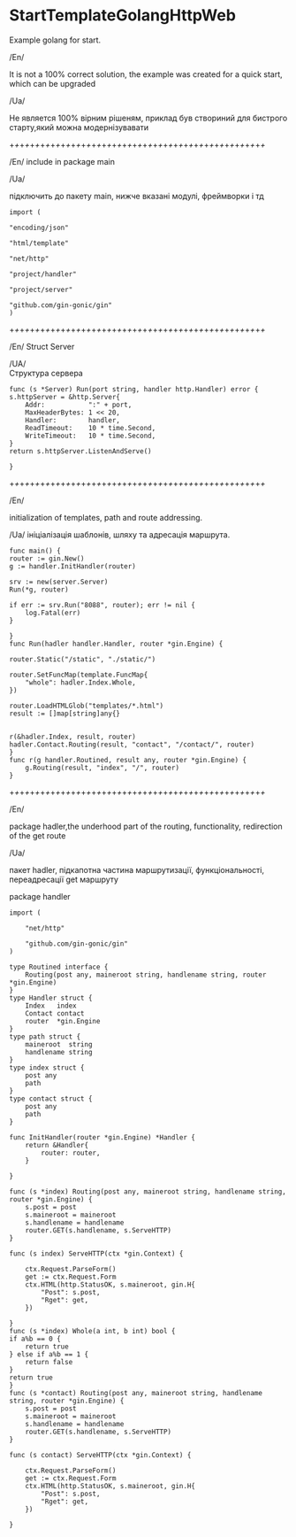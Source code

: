 # StartTemplateGolangHttpWeb
 
 Example golang for start.
 
 /En/
 
It is not a 100% correct solution, the example was created for a quick start, which can be upgraded

 /Ua/
 
Не является 100% вірним рішеням, приклад був створиний для бистрого старту,який можна модернізувавати

+*+*+*+*+*+*+*+*+*+*+*+*+*+*+*+*+*+*+*+*+*+*+*+*+*+*+*+*+*+*+*+*+*+*+*+*+*+*+*+*+*+*+*+*+*+*+*+*+*+*

  /En/
 include in package main
 
 /Ua/
 
 підключить до пакету main, нижче вказані модулі, фреймворки і тд

	import (
	
    "encoding/json"
    
	"html/template"
    
	"net/http"
    
	"project/handler"
    
	"project/server"
    
	"github.com/gin-gonic/gin"
	)
+*+*+*+*+*+*+*+*+*+*+*+*+*+*+*+*+*+*+*+*+*+*+*+*+*+*+*+*+*+*+*+*+*+*+*+*+*+*+*+*+*+*+*+*+*+*+*+*+*+*

		
/En/
Struct Server
	
/UA/	
Структура сервера


	func (s *Server) Run(port string, handler http.Handler) error {
	s.httpServer = &http.Server{
		Addr:           ":" + port,
		MaxHeaderBytes: 1 << 20,
		Handler:        handler,
		ReadTimeout:    10 * time.Second,
		WriteTimeout:   10 * time.Second,
	}
	return s.httpServer.ListenAndServe()

	}

+*+*+*+*+*+*+*+*+*+*+*+*+*+*+*+*+*+*+*+*+*+*+*+*+*+*+*+*+*+*+*+*+*+*+*+*+*+*+*+*+*+*+*+*+*+*+*+*+*+*

/En/

initialization of templates, path and route addressing.

/Ua/
ініціалізація шаблонів, шляху та адресація маршрута.

	func main() {
	router := gin.New()
	g := handler.InitHandler(router)

	srv := new(server.Server)
	Run(*g, router)

	if err := srv.Run("8088", router); err != nil {
		log.Fatal(err)
	}

	}
	func Run(hadler handler.Handler, router *gin.Engine) {

	router.Static("/static", "./static/")

	router.SetFuncMap(template.FuncMap{
		"whole": hadler.Index.Whole,
	})

	router.LoadHTMLGlob("templates/*.html")
	result := []map[string]any{}


	r(&hadler.Index, result, router)
	hadler.Contact.Routing(result, "contact", "/contact/", router)
	}
	func r(g handler.Routined, result any, router *gin.Engine) {
		g.Routing(result, "index", "/", router)
	}
	
+*+*+*+*+*+*+*+*+*+*+*+*+*+*+*+*+*+*+*+*+*+*+*+*+*+*+*+*+*+*+*+*+*+*+*+*+*+*+*+*+*+*+*+*+*+*+*+*+*+*

/En/

package hadler,the underhood part of the routing, functionality, redirection of the get route

/Ua/

пакет hadler, підкапотна частина маршрутизації, функціональності, переадресації get маршруту

  package handler

	import (
	
		"net/http"

		"github.com/gin-gonic/gin"
	)

	type Routined interface {
		Routing(post any, maineroot string, handlename string, router *gin.Engine)
	}
	type Handler struct {
		Index   index
		Contact contact
		router  *gin.Engine
	}
	type path struct {
		maineroot  string
		handlename string
	}
	type index struct {
		post any
		path
	}
	type contact struct {
		post any
		path
	}

	func InitHandler(router *gin.Engine) *Handler {
		return &Handler{
			router: router,
		}

	}

	func (s *index) Routing(post any, maineroot string, handlename string, router *gin.Engine) {
		s.post = post
		s.maineroot = maineroot
		s.handlename = handlename
		router.GET(s.handlename, s.ServeHTTP)
	}

	func (s index) ServeHTTP(ctx *gin.Context) {

		ctx.Request.ParseForm()
		get := ctx.Request.Form
		ctx.HTML(http.StatusOK, s.maineroot, gin.H{
			"Post": s.post,
			"Rget": get,
		})

	}
	func (s *index) Whole(a int, b int) bool {
	if a%b == 0 {
		return true
	} else if a%b == 1 {
		return false
	}
	return true
	}
	func (s *contact) Routing(post any, maineroot string, handlename string, router *gin.Engine) {
		s.post = post
		s.maineroot = maineroot
		s.handlename = handlename
		router.GET(s.handlename, s.ServeHTTP)
	}

	func (s contact) ServeHTTP(ctx *gin.Context) {

		ctx.Request.ParseForm()
		get := ctx.Request.Form
		ctx.HTML(http.StatusOK, s.maineroot, gin.H{
			"Post": s.post,
			"Rget": get,
		})

	}

